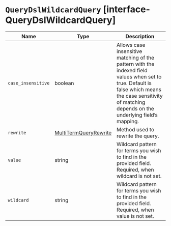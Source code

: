# `QueryDslWildcardQuery` [interface-QueryDslWildcardQuery]

| Name | Type | Description |
| - | - | - |
| `case_insensitive` | boolean | Allows case insensitive matching of the pattern with the indexed field values when set to true. Default is false which means the case sensitivity of matching depends on the underlying field’s mapping. |
| `rewrite` | [MultiTermQueryRewrite](./MultiTermQueryRewrite.md) | Method used to rewrite the query. |
| `value` | string | Wildcard pattern for terms you wish to find in the provided field. Required, when wildcard is not set. |
| `wildcard` | string | Wildcard pattern for terms you wish to find in the provided field. Required, when value is not set. |

